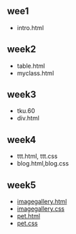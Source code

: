 ## wee1
* intro.html

## week2
* table.html
* myclass.html

## week3
* tku.60
* div.html

## week4
* ttt.html, ttt.css
* blog.html,blog.css

## week5
* [imagegallery.html](https://github.com/A207410274/lalaba/blob/master/w05/imagegallery/imagegallery.html "imagegallery.html")
* [imagegallery.css](https://github.com/A207410274/lalaba/blob/master/w05/imagegallery/imagegallery.css "imagegallery.css")
* [pet.html](https://github.com/A207410274/lalaba/blob/master/w5/css/pet.html "pet.html")
* [pet.css](https://github.com/A207410274/lalaba/blob/master/w5/css/pet.css "pet.css")
<!--stackedit_data:
eyJoaXN0b3J5IjpbMTU3OTM5MTczN119
-->